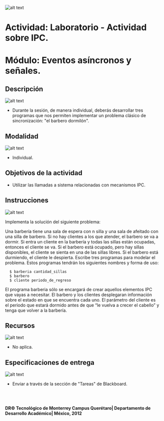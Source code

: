 ![alt text](https://github.com/Manchas2k4/advanced_programming/blob/master/documents/images/d_a.png "Actividades")

# Actividad: Laboratorio - Actividad sobre IPC.

# Módulo: Eventos asíncronos y señales.


## Descripción

![alt text](https://github.com/Manchas2k4/advanced_programming/blob/master/documents/images/d_b.png "Descripción") 
* Durante la sesión, de manera individual, deberás desarrollar tres programas que nos
permiten implementar un problema clásico de sincronización: "el barbero dormilón".

## Modalidad

![alt text](https://github.com/Manchas2k4/advanced_programming/blob/master/documents/images/d_c.png "Modalidad") 
* Individual.

## Objetivos de la actividad
* Utilizar las llamadas a sistema relacionadas con mecanismos IPC.

## Instrucciones
  
![alt text](https://github.com/Manchas2k4/advanced_programming/blob/master/documents/images/d_d.png "Instrucciones")
  
  Implementa la solución del siguiente problema:
  
  Una barbería tiene una sala de espera con n silla y una sala de afeitado con una silla de
  barbero. Si no hay clientes a los que atender, el barbero se va a dormir. Si entra un cliente en
  la barbería y todas las sillas están ocupadas, entonces el cliente se va. Si el barbero está
  ocupado, pero hay sillas disponibles, el cliente se sienta en una de las sillas libres. Si el
  barbero está durmiendo, el cliente le despierta.
  Escribe tres programas para modelar el problema. Estos programas tendrán los siguientes
  nombres y forma de uso:
  ```
    $ barberia cantidad_sillas
    $ barbero
    $ cliente periodo_de_regreso
  ```
  El programa barberia sólo se encargará de crear aquellos elementos IPC que vayas a
  necesitar. El barbero y los clientes desplegaran información sobre el estado en que se
  encuentra cada uno. El parámetro del cliente es el periodo que estará dormido antes de que
  “le vuelva a crecer el cabello” y tenga que volver a la barbería.

## Recursos

![alt text](https://github.com/Manchas2k4/advanced_programming/blob/master/documents/images/d_e.png "Recursos")
* No aplica.

## Especificaciones de entrega

![alt text](https://github.com/Manchas2k4/advanced_programming/blob/master/documents/images/d_f.png "Especificaciones")
* Enviar a través de la sección de "Tareas" de Blackboard.


<br>
<br>

**DR© Tecnológico de Monterrey Campus Querétaro| Departamento de Desarrollo Académico| México, 2012**
